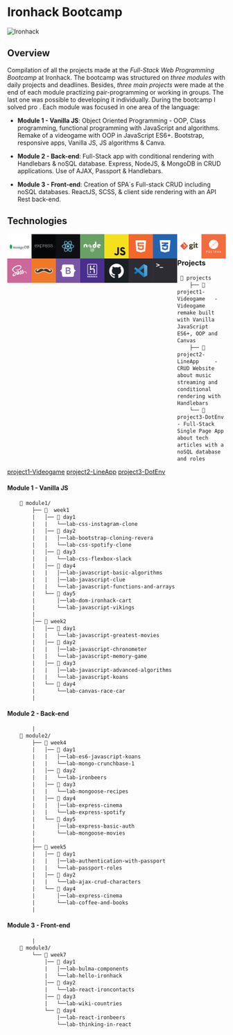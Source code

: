 # Ironhack Bootcamp

<img src="https://user-images.githubusercontent.com/23629340/40541063-a07a0a8a-601a-11e8-91b5-2f13e4e6b441.png" alt="Ironhack" style="justify-center" height="200px"/>

## Overview

Compilation of all the projects made at the _Full-Stack Web Programming Bootcamp_ at Ironhack. The bootcamp was structured on _three modules_ with daily projects and deadlines. Besides, _three main projects_ were made at the end of each module practizing pair-programming or working in groups. The last one was possible to developing it individually. During the bootcamp I solved pro . Each module was focused in one area of the language:

- **Module 1 - Vanilla JS**: Object Oriented Programming - OOP, Class programming, functional programming with JavaScript and algorithms. Remake of a videogame with OOP in JavaScript ES6+. Bootstrap, responsive apps, Vanilla JS, JS algorithms & Canva.

- **Module 2 - Back-end**: Full-Stack app with conditional rendering with Handlebars & noSQL database. Express, NodeJS, & MongoDB in CRUD applications. Use of AJAX, Passport & Handlebars.

- **Module 3 - Front-end**: Creation of SPA´s Full-stack CRUD including noSQL databases. ReactJS, SCSS, & client side rendering with an API Rest back-end.

## Technologies

<section>
    <img align="left" alt="MongoDB" width="56px" src="https://github.com/carlos-garcia-dev/carlos-garcia-dev-images/blob/master/images/png/01.MongoDB.png" />
    <img align="left" alt="Express" width="56px" src="https://github.com/carlos-garcia-dev/carlos-garcia-dev-images/blob/master/images/png/02.Express.png" />
    <img align="left" alt="ReactJS" width="56px" src="https://github.com/carlos-garcia-dev/carlos-garcia-dev-images/blob/master/images/png/03.ReactJS.png" />
    <img align="left" alt="NodeJS" width="56px" src="https://github.com/carlos-garcia-dev/carlos-garcia-dev-images/blob/master/images/png/04.NodeJS.png" />
    <img align="left" alt="JavaScript" width="56px" src="https://github.com/carlos-garcia-dev/carlos-garcia-dev-images/blob/master/images/png/05.JavaScript.png" />
    <img align="left" alt="HTML5" width="56px" src="https://github.com/carlos-garcia-dev/carlos-garcia-dev-images/blob/master/images/png/06.HTML5.png" />
    <img align="left" alt="CSS3" width="56px" src="https://github.com/carlos-garcia-dev/carlos-garcia-dev-images/blob/master/images/png/07.CSS3.png" />
    <img align="left" alt="Git" width="56px" src="https://github.com/carlos-garcia-dev/carlos-garcia-dev-images/blob/master/images/png/17.Git.png" />
</section>

<section>
    <img align="left" alt="Postman" width="56px" src="https://github.com/carlos-garcia-dev/carlos-garcia-dev-images/blob/master/images/png/22.Postman.png" />
    <img align="left" alt="SaSS" width="56px" src="https://github.com/carlos-garcia-dev/carlos-garcia-dev-images/blob/master/images/png/15.SaSS.png" />
    <img align="left" alt="Handlebars" width="56px" src="https://github.com/carlos-garcia-dev/carlos-garcia-dev-images/blob/master/images/png/16.Handlebars.png" />
    <img align="left" alt="Bootstrap" width="56px" src="https://github.com/carlos-garcia-dev/carlos-garcia-dev-images/blob/master/images/png/08.Bootstrap.png" />
    <img align="left" alt="Heroku" width="56px" src="https://github.com/carlos-garcia-dev/carlos-garcia-dev-images/blob/master/images/png/21.Heroku.png" />
    <img align="left" alt="GitHub" width="56px" src="https://github.com/carlos-garcia-dev/carlos-garcia-dev-images/blob/master/images/png/18.GitHub.png" />
    <img align="left" alt="Visual Studio Code" width="56px" src="https://github.com/carlos-garcia-dev/carlos-garcia-dev-images/blob/master/images/png/19.VSCode.png" />
    <img align="left" alt="Terminal" width="56px" src="https://github.com/carlos-garcia-dev/carlos-garcia-dev-images/blob/master/images/png/20.Terminal.png" />
</section>

### Projects

```shell
 📁 projects
    ├── 📁 project1-Videogame   - Videogame remake built with Vanilla JavaScript ES6+, OOP and Canvas
    ├── 📁 project2-LineApp     - CRUD Website about music streaming and conditional rendering with Handlebars
    └── 📁 project3-DotEnv      - Full-Stack Single Page App about tech articles with a noSQL database and roles
```

[project1-Videogame](https://github.com/carlos-garcia-dev/Ironhack-Bootcamp/tree/master/project1-Videogame)
[project2-LineApp](https://github.com/carlos-garcia-dev/Ironhack-Bootcamp/tree/master/project2-LineApp)
[project3-DotEnv](https://github.com/carlos-garcia-dev/Ironhack-Bootcamp/tree/master/project3-DotEnv)

#### Module 1 - Vanilla JS

```shell
    📁 module1/
        ├── 📁  week1
        |   │── 📁 day1
        |   |   └──lab-css-instagram-clone
        |   │── 📁 day2
        |   |   │──lab-bootstrap-cloning-revera
        |   |   └──lab-css-spotify-clone
        |   │── 📁 day3
        |   |   └──lab-css-flexbox-slack
        |   │── 📁 day4
        |   |   │──lab-javascript-basic-algorithms
        |   |   │──lab-javascript-clue
        |   |   └──lab-javascript-functions-and-arrays
        |   └── 📁 day5
        |       │──lab-dom-ironhack-cart
        |       └──lab-javascript-vikings
        |
        │── 📁 week2
        |   │── 📁 day1
        |   |   └──lab-javascript-greatest-movies
        |   │── 📁 day2
        |   |   │──lab-javascript-chronometer
        |   |   └──lab-javascript-memory-game
        |   │── 📁 day3
        |   |   │──lab-javascript-advanced-algorithms
        |   |   └──lab-javascript-koans
        |   └── 📁 day4
        |       └──lab-canvas-race-car
        |
```

#### Module 2 - Back-end

```shell
        |
    📁 module2/
        ├── 📁 week4
        |   │── 📁 day1
        |   |   │──lab-es6-javascript-koans
        |   |   └──lab-mongo-crunchbase-1
        |   │── 📁 day2
        |   |   └──lab-ironbeers
        |   │── 📁 day3
        |   |   └──lab-mongoose-recipes
        |   │── 📁 day4
        |   |   │──lab-express-cinema
        |   |   └──lab-express-spotify
        |   └── 📁 day5
        |       │──lab-express-basic-auth
        |       └──lab-mongoose-movies
        |
        ├── 📁 week5
        |   │── 📁 day1
        |   |   │──lab-authentication-with-passport
        |   |   └──lab-passport-roles
        |   │── 📁 day2
        |   |   └──lab-ajax-crud-characters
        |   └── 📁 day4
        |       │──lab-express-cinema
        |       └──lab-coffee-and-books
        |
```

#### Module 3 - Front-end

```shell
        |
    📁 module3/
        └── 📁 week7
            │── 📁 day1
            |   │──lab-bulma-components
            |   └──lab-hello-ironhack
            │── 📁 day2
            |   └──lab-react-ironcontacts
            │── 📁 day3
            |   └──lab-wiki-countries
            └── 📁 day4
                |──lab-react-ironbeers
                └──lab-thinking-in-react
```
